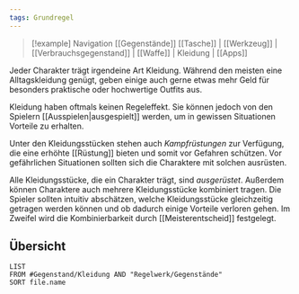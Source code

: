 ```yaml
---
tags: Grundregel
---
```

> [!example] Navigation 
>  [[Gegenstände]]
>  [[Tasche]] | [[Werkzeug]] | [[Verbrauchsgegenstand]] | [[Waffe]] | Kleidung | [[Apps]]

Jeder Charakter trägt irgendeine Art Kleidung. Während den meisten eine Alltagskleidung genügt, geben einige auch gerne etwas mehr Geld für besonders praktische oder hochwertige Outfits aus.  

Kleidung haben oftmals keinen Regeleffekt. Sie können jedoch von den Spielern [[Ausspielen|ausgespielt]] werden, um in gewissen Situationen Vorteile zu erhalten. 

Unter den Kleidungsstücken stehen auch *Kampfrüstungen* zur Verfügung, die eine erhöhte [[Rüstung]] bieten und somit vor Gefahren schützen. Vor gefährlichen Situationen sollten sich die Charaktere mit solchen ausrüsten.

Alle Kleidungsstücke, die ein Charakter trägt, sind *ausgerüstet*. Außerdem können Charaktere auch mehrere Kleidungsstücke kombiniert tragen. Die Spieler sollten intuitiv abschätzen, welche Kleidungsstücke gleichzeitig getragen werden können und ob dadurch einige Vorteile verloren gehen. Im Zweifel wird die Kombinierbarkeit durch [[Meisterentscheid]] festgelegt. 


## Übersicht
```dataview
LIST
FROM #Gegenstand/Kleidung AND "Regelwerk/Gegenstände"
SORT file.name
```